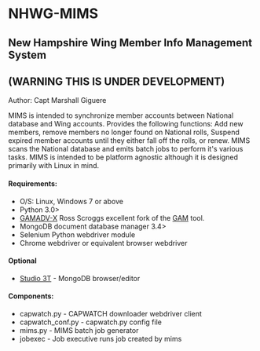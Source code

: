 # NHWG-MIMS
## New Hampshire Wing Member Info Management System
## (WARNING THIS IS UNDER DEVELOPMENT)

Author: Capt Marshall Giguere

MIMS is intended to synchronize member accounts between National database and Wing accounts.  Provides the following functions: Add new members, remove members no longer found on National rolls, Suspend expired member accounts until they either fall off the rolls, or renew. MIMS scans the National database and emits batch jobs to perform it's various tasks.  MIMS is intended to be platform agnostic although it is designed primarily with Linux in mind.

#### Requirements:
* O/S: Linux, Windows 7 or above
* Python 3.0>
* [GAMADV-X](https://github.com/taers232c/GAMADV-X) Ross Scroggs excellent fork of the [GAM](https://github.com/jay0lee/GAM) tool.
* MongoDB document database manager 3.4>
* Selenium Python webdriver module
* Chrome webdriver or equivalent browser webdriver
#### Optional
* [Studio 3T](https://studio3t.com) - MongoDB browser/editor

#### Components:
* capwatch.py - CAPWATCH downloader webdriver client
* capwatch_conf.py - capwatch.py config file
* mims.py - MIMS batch job generator
* jobexec - Job executive runs job created by mims
